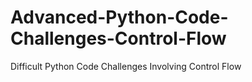 # Advanced-Python-Code-Challenges-Control-Flow
Difficult Python Code Challenges Involving Control Flow
